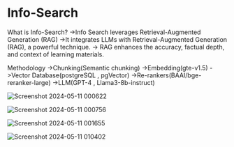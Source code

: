 # Info-Search
What is Info-Search?
->Info Search leverages Retrieval-Augmented Generation (RAG)
->It integrates LLMs with Retrieval-Augmented Generation (RAG), a powerful technique.
-> RAG enhances the accuracy, factual depth, and context of learning materials.

Methodology 
->Chunking(Semantic chunking)
->Embedding(gte-v1.5)
->Vector Database(postgreSQL , pgVector)
->Re-rankers(BAAI/bge-reranker-large)
->LLM(GPT-4 , Llama3-8b-instruct)

![Screenshot 2024-05-11 000622](https://github.com/bubun-001/Info-Search/assets/90140917/0762c779-a34b-467c-89bf-d5ab18d889f1)


![Screenshot 2024-05-11 000756](https://github.com/bubun-001/Info-Search/assets/90140917/61b24191-ea7b-4236-b34d-68686c1b6c09)


![Screenshot 2024-05-11 001655](https://github.com/bubun-001/Info-Search/assets/90140917/ce98cd9b-c4e3-497b-8a0b-8504be58bd1d)


![Screenshot 2024-05-11 010402](https://github.com/bubun-001/Info-Search/assets/90140917/a377c40a-d4ff-4fb8-ba9e-44968ab1359d)




